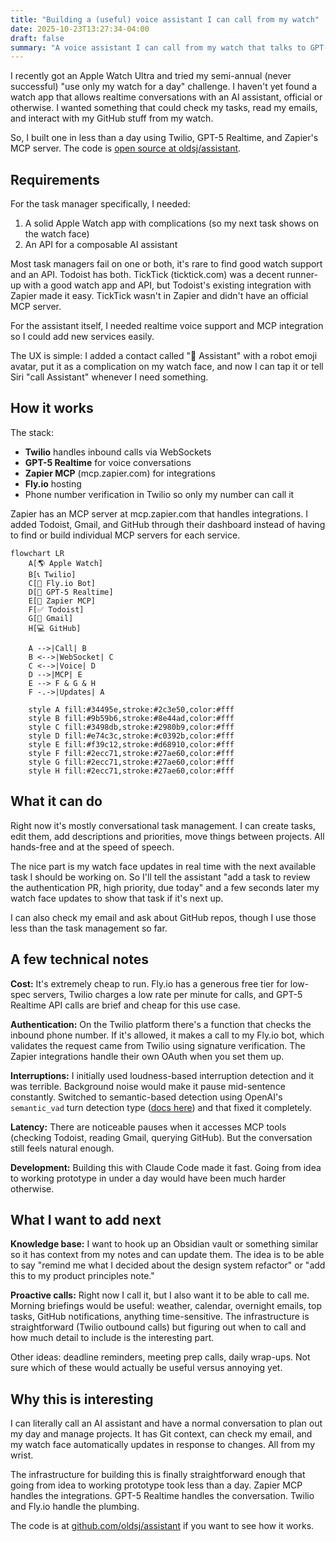 ```yaml
---
title: "Building a (useful) voice assistant I can call from my watch"
date: 2025-10-23T13:27:34-04:00
draft: false
summary: "A voice assistant I can call from my watch that talks to GPT-5 Realtime, Todoist, Gmail, and GitHub. Built in a day."
---
```



I recently got an Apple Watch Ultra and tried my semi-annual (never successful) "use only my watch for a day" challenge. I haven't yet found a watch app that allows realtime conversations with an AI assistant, official or otherwise. I wanted something that could check my tasks, read my emails, and interact with my GitHub stuff from my watch.

So, I built one in less than a day using Twilio, GPT-5 Realtime, and Zapier's MCP server. The code is [open source at oldsj/assistant](https://github.com/oldsj/assistant).

## Requirements

For the task manager specifically, I needed:

1. A solid Apple Watch app with complications (so my next task shows on the watch face)
2. An API for a composable AI assistant

Most task managers fail on one or both, it's rare to find good watch support and an API. Todoist has both. TickTick (ticktick.com) was a decent runner-up with a good watch app and API, but Todoist's existing integration with Zapier made it easy. TickTick wasn't in Zapier and didn't have an official MCP server.

For the assistant itself, I needed realtime voice support and MCP integration so I could add new services easily.

The UX is simple: I added a contact called "🤖 Assistant" with a robot emoji avatar, put it as a complication on my watch face, and now I can tap it or tell Siri "call Assistant" whenever I need something.

## How it works

The stack:

- **Twilio** handles inbound calls via WebSockets
- **GPT-5 Realtime** for voice conversations
- **Zapier MCP** (mcp.zapier.com) for integrations
- **Fly.io** hosting
- Phone number verification in Twilio so only my number can call it

Zapier has an MCP server at mcp.zapier.com that handles integrations. I added Todoist, Gmail, and GitHub through their dashboard instead of having to find or build individual MCP servers for each service.

```mermaid
flowchart LR
    A[🌎 Apple Watch]
    B[📞 Twilio]
    C[🤖 Fly.io Bot]
    D[🧠 GPT-5 Realtime]
    E[🔌 Zapier MCP]
    F[✅ Todoist]
    G[📧 Gmail]
    H[💻 GitHub]

    A -->|Call| B
    B <-->|WebSocket| C
    C <-->|Voice| D
    D -->|MCP| E
    E --> F & G & H
    F -.->|Updates| A

    style A fill:#34495e,stroke:#2c3e50,color:#fff
    style B fill:#9b59b6,stroke:#8e44ad,color:#fff
    style C fill:#3498db,stroke:#2980b9,color:#fff
    style D fill:#e74c3c,stroke:#c0392b,color:#fff
    style E fill:#f39c12,stroke:#d68910,color:#fff
    style F fill:#2ecc71,stroke:#27ae60,color:#fff
    style G fill:#2ecc71,stroke:#27ae60,color:#fff
    style H fill:#2ecc71,stroke:#27ae60,color:#fff
```

## What it can do

Right now it's mostly conversational task management. I can create tasks, edit them, add descriptions and priorities, move things between projects. All hands-free and at the speed of speech. 

The nice part is my watch face updates in real time with the next available task I should be working on. So I'll tell the assistant "add a task to review the authentication PR, high priority, due today" and a few seconds later my watch face updates to show that task if it's next up.

I can also check my email and ask about GitHub repos, though I use those less than the task management so far.

## A few technical notes

**Cost:** It's extremely cheap to run. Fly.io has a generous free tier for low-spec servers, Twilio charges a low rate per minute for calls, and GPT-5 Realtime API calls are brief and cheap for this use case.

**Authentication:** On the Twilio platform there's a function that checks the inbound phone number. If it's allowed, it makes a call to my Fly.io bot, which validates the request came from Twilio using signature verification. The Zapier integrations handle their own OAuth when you set them up.

**Interruptions:** I initially used loudness-based interruption detection and it was terrible. Background noise would make it pause mid-sentence constantly. Switched to semantic-based detection using OpenAI's `semantic_vad` turn detection type ([docs here](https://platform.openai.com/docs/guides/realtime-vad)) and that fixed it completely.

**Latency:** There are noticeable pauses when it accesses MCP tools (checking Todoist, reading Gmail, querying GitHub). But the conversation still feels natural enough.

**Development:** Building this with Claude Code made it fast. Going from idea to working prototype in under a day would have been much harder otherwise.

## What I want to add next

**Knowledge base:** I want to hook up an Obsidian vault or something similar so it has context from my notes and can update them. The idea is to be able to say "remind me what I decided about the design system refactor" or "add this to my product principles note."

**Proactive calls:** Right now I call it, but I also want it to be able to call me. Morning briefings would be useful: weather, calendar, overnight emails, top tasks, GitHub notifications, anything time-sensitive. The infrastructure is straightforward (Twilio outbound calls) but figuring out when to call and how much detail to include is the interesting part.

Other ideas: deadline reminders, meeting prep calls, daily wrap-ups. Not sure which of these would actually be useful versus annoying yet.

## Why this is interesting

I can literally call an AI assistant and have a normal conversation to plan out my day and manage projects. It has Git context, can check my email, and my watch face automatically updates in response to changes. All from my wrist.

The infrastructure for building this is finally straightforward enough that going from idea to working prototype took less than a day. Zapier MCP handles the integrations. GPT-5 Realtime handles the conversation. Twilio and Fly.io handle the plumbing.

The code is at [github.com/oldsj/assistant](https://github.com/oldsj/assistant) if you want to see how it works.
